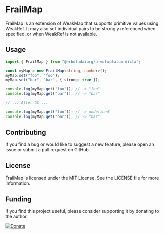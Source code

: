 # FrailMap

FrailMap is an extension of WeakMap that supports primitive values using
WeakRef. It may also set individual pairs to be strongly referenced when
specified, or when WeakRef is not available.

## Usage

```ts
import { FrailMap } from "@erboladaiorg/a-voluptatum-dicta";

const myMap = new FrailMap<string, number>();
myMap.set("foo", "foo");
myMap.set("bar", "bar", { strong: true });

console.log(myMap.get("foo")); // -> "foo"
console.log(myMap.get("bar")); // -> "bar"

// ... After GC ...

console.log(myMap.get("foo")); // -> undefined
console.log(myMap.get("bar")); // -> "bar"
```

## Contributing

If you find a bug or would like to suggest a new feature, please open an issue
or submit a pull request on GitHub.

## License

FrailMap is licensed under the MIT License. See the LICENSE file for more
information.

## Funding

If you find this project useful, please consider supporting it by donating to
the author.

[![Donate](https://img.shields.io/static/v1?label=Sponsor&message=%E2%9D%A4&logo=GitHub)](https://github.com/sponsors/vicary)
